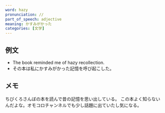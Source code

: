```yaml
---
word: hazy
pronunciation: //
part_of_speech: adjective 
meaning: かすみがかった
categories: [文学]
---
```


## 例文

- The book reminded me of hazy recollection.
- その本は私にかすみがかった記憶を呼び起こした。

## メモ

ちびくろさんぼの本を読んで昔の記憶を思い出している。
この本よく知らないんだよな。オモコロチャンネルでも少し話題に出ていたし気になる。
